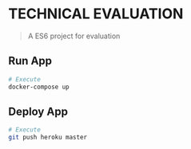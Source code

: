 # TECHNICAL EVALUATION

>  A ES6 project for evaluation
## Run App

``` bash
# Execute
docker-compose up
```

## Deploy App

``` bash
# Execute
git push heroku master
```


